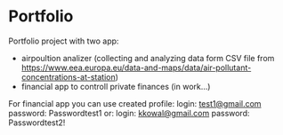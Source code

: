 # Portfolio
Portfolio project with two app:
- airpoultion analizer (collecting and analyzing data form CSV file from https://www.eea.europa.eu/data-and-maps/data/air-pollutant-concentrations-at-station)
- financial app to controll private finances (in work...)

For financial app you can use created profile:
login: test1@gmail.com
password: Passwordtest1 or:
login: kkowal@gmail.com
password: Passwordtest2!

